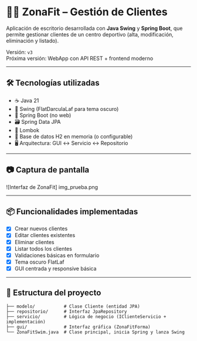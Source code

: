 # 🏋️‍♂️ ZonaFit – Gestión de Clientes

Aplicación de escritorio desarrollada con **Java Swing** y **Spring Boot**, que permite gestionar clientes de un centro deportivo (alta, modificación, eliminación y listado).

Versión: `v3`  
Próxima versión: WebApp con API REST + frontend moderno

---

## 🛠 Tecnologías utilizadas

- ☕ Java 21
- 🎨 Swing (FlatDarculaLaf para tema oscuro)
- 🌱 Spring Boot (no web)
- 🗃️ Spring Data JPA
- 🧠 Lombok
- 🐘 Base de datos H2 en memoria (o configurable)
- 🖥️ Arquitectura: GUI ↔ Servicio ↔ Repositorio

---

## 📷 Captura de pantalla
![Interfaz de ZonaFit] img_prueba.png


---

## 📦 Funcionalidades implementadas

- [x] Crear nuevos clientes
- [x] Editar clientes existentes
- [x] Eliminar clientes
- [x] Listar todos los clientes
- [x] Validaciones básicas en formulario
- [x] Tema oscuro FlatLaf
- [x] GUI centrada y responsive básica

---

## 🧪 Estructura del proyecto

```shell
├── modelo/           # Clase Cliente (entidad JPA)
├── repositorio/      # Interfaz JpaRepository
├── servicio/         # Lógica de negocio (IClienteServicio + implementación)
├── gui/              # Interfaz gráfica (ZonaFitForma)
└── ZonaFitSwim.java  # Clase principal, inicia Spring y lanza Swing


